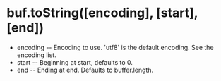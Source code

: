 # buf.toString([encoding], [start], [end])
* encoding -- Encoding to use. 'utf8' is the default encoding. See the encoding list.
* start -- Beginning at start, defaults to 0.
* end -- Ending at end. Defaults to buffer.length.
